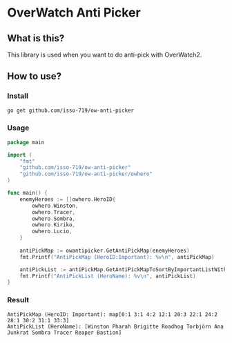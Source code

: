 # OverWatch Anti Picker

## What is this?

This library is used when you want to do anti-pick with OverWatch2.

## How to use?

### Install

```bash
go get github.com/isso-719/ow-anti-picker
```

### Usage

```go
package main

import (
	"fmt"
	"github.com/isso-719/ow-anti-picker"
	"github.com/isso-719/ow-anti-picker/owhero"
)

func main() {
	enemyHeroes := []owhero.HeroID{
		owhero.Winston,
		owhero.Tracer,
		owhero.Sombra,
		owhero.Kiriko,
		owhero.Lucio,
	}
	
	antiPickMap := owantipicker.GetAntiPickMap(enemyHeroes)
	fmt.Printf("AntiPickMap (HeroID:Important): %v\n", antiPickMap)

	antiPickList := antiPickMap.GetAntiPickMapToSortByImportantListWithHeroName()
	fmt.Printf("AntiPickList (HeroName): %v\n", antiPickList)
}
```

### Result

```text
AntiPickMap (HeroID: Important): map[0:1 3:1 4:2 12:1 20:3 22:1 24:2 28:1 30:2 31:1 33:3]
AntiPickList (HeroName): [Winston Pharah Brigitte Roadhog Torbjörn Ana Junkrat Sombra Tracer Reaper Bastion]
```
